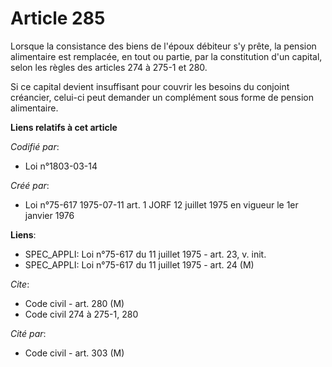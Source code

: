 # Article 285

Lorsque la consistance des biens de l'époux débiteur s'y prête, la pension alimentaire est remplacée, en tout ou partie, par
la constitution d'un capital, selon les règles des articles 274 à 275-1 et 280.

Si ce capital devient insuffisant pour couvrir les besoins du conjoint créancier, celui-ci peut demander un complément sous
forme de pension alimentaire.

**Liens relatifs à cet article**

_Codifié par_:

  - Loi n°1803-03-14

_Créé par_:

  - Loi n°75-617 1975-07-11 art. 1 JORF 12 juillet 1975 en vigueur le 1er janvier 1976

**Liens**:

  - SPEC_APPLI: Loi n°75-617 du 11 juillet 1975 - art. 23, v. init.
  - SPEC_APPLI: Loi n°75-617 du 11 juillet 1975 - art. 24 (M)

_Cite_:

  - Code civil - art. 280 (M)
  - Code civil 274 à 275-1, 280

_Cité par_:

  - Code civil - art. 303 (M)
